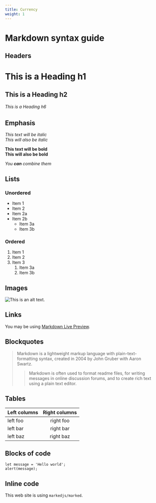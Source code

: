 ```yaml
---
title: Currency
weight: 1
---
```


# Markdown syntax guide

## Headers

# This is a Heading h1
## This is a Heading h2
###### This is a Heading h6

## Emphasis

*This text will be italic*  
_This will also be italic_

**This text will be bold**  
__This will also be bold__

_You **can** combine them_

## Lists

### Unordered

* Item 1
* Item 2
* Item 2a
* Item 2b
    * Item 3a
    * Item 3b

### Ordered

1. Item 1
2. Item 2
3. Item 3
    1. Item 3a
    2. Item 3b

## Images

![This is an alt text.](/image/sample.webp "This is a sample image.")

## Links

You may be using [Markdown Live Preview](https://markdownlivepreview.com/).

## Blockquotes

> Markdown is a lightweight markup language with plain-text-formatting syntax, created in 2004 by John Gruber with Aaron Swartz.
>
>> Markdown is often used to format readme files, for writing messages in online discussion forums, and to create rich text using a plain text editor.

## Tables

| Left columns  | Right columns |
| ------------- |:-------------:|
| left foo      | right foo     |
| left bar      | right bar     |
| left baz      | right baz     |

## Blocks of code

```
let message = 'Hello world';
alert(message);
```

## Inline code

This web site is using `markedjs/marked`.

